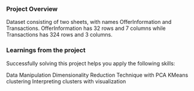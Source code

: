 ### Project Overview

 Dataset consisting of two sheets, with names OfferInformation and Transactions. OfferInformation has 32 rows and 7 columns while Transactions has 324 rows and 3 columns.


### Learnings from the project

 Successfully solving this project helps you apply the following skills:

Data Manipulation
Dimensionality Reduction Technique with PCA
KMeans clustering
Interpreting clusters with visualization


